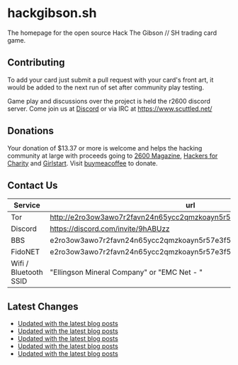 # hackgibson.sh
The homepage for the open source Hack The Gibson // SH trading card game.


## Contributing

To add your card just submit a pull request with your card's front art, it would be added to the next run of set after community play testing.

Game play and discussions over the project is held the r2600 discord server. Come join us at [Discord](https://discord.com/invite/9hABUzz) or via IRC at https://www.scuttled.net/


## Donations

Your donation of $13.37 or more is welcome and helps the hacking community at large with proceeds going to [2600 Magazine](https://2600.com/), [Hackers for Charity](https://hackersforcharity.org) and [Girlstart](https://girlstart.org).  Visit [buymeacoffee](https://www.buymeacoffee.com/hackgibson.sh) to donate.


## Contact Us

Service | url
-|-
Tor | http://e2ro3ow3awo7r2favn24n65ycc2qmzkoayn5r57e3f56nvjwdcgg32ad.onion
Discord | https://discord.com/invite/9hABUzz
BBS | e2ro3ow3awo7r2favn24n65ycc2qmzkoayn5r57e3f56nvjwdcgg32ad.onion:23
FidoNET | e2ro3ow3awo7r2favn24n65ycc2qmzkoayn5r57e3f56nvjwdcgg32ad.onion:24554
Wifi / Bluetooth SSID | "Ellingson Mineral Company" or "EMC Net - <fidonet address>"

## Latest Changes
<!-- BLOG-POST-LIST:START -->
- [Updated with the latest blog posts](https://github.com/DFW2600/hackgibson.sh/commit/cb765c044010ec9825c2e05395fa9dca48762c25)
- [Updated with the latest blog posts](https://github.com/DFW2600/hackgibson.sh/commit/51ef0703e83d14ae68d52dc431cc9feac8eb175e)
- [Updated with the latest blog posts](https://github.com/DFW2600/hackgibson.sh/commit/1d4c5a002cfb077b95e0ff6b5763d124a8196f53)
- [Updated with the latest blog posts](https://github.com/DFW2600/hackgibson.sh/commit/35c1c273a222e47d86558e718463dc9dcd684c07)
- [Updated with the latest blog posts](https://github.com/DFW2600/hackgibson.sh/commit/2f3aa6f3e25c9b46161cdca84156ecc34eb50a89)
<!-- BLOG-POST-LIST:END -->
